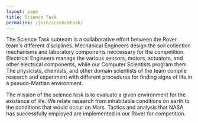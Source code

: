 ```yaml
---
layout: page 
title: Science Task
permalink: /join/sciencetask/
---
```


<!-- Pic -->

The Science Task subteam is a collaborative effort between the Rover team's different disciplines.
Mechanical Engineers design the soil collection mechanisms and laboratory components neccessary for the competition. 
Electrical Engineers manage the various sensors, motors, actuators, and other electrical components, while our Computer Scientists program them. 
The physicists, chemists, and other domain scientists of the team compile research and experiment with different procedures for finding signs of life in a pseudo-Martian environment.

The mission of the science task is to evaluate a given environment for the existence of life. We relate research from inhabitable conditions on earth to the conditions that would occur on Mars. Tactics and analysis that NASA has successfully employed are implemented in our Rover for competition.
